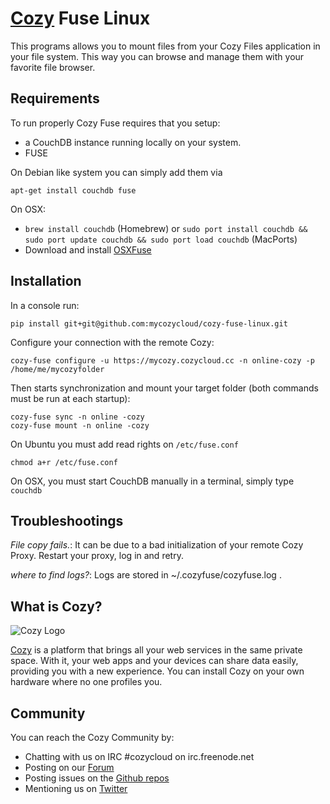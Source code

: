 # [Cozy](http://cozy.io) Fuse Linux

This programs allows you to mount files from your Cozy Files application in
your file system. This way you can browse and manage them with your favorite
file browser.


## Requirements

To run properly Cozy Fuse requires that you setup:

* a CouchDB instance running locally on your system.
* FUSE

On Debian like system you can simply add them via

    apt-get install couchdb fuse

On OSX:
* `brew install couchdb` (Homebrew) or `sudo port install couchdb && sudo port update couchdb && sudo port load couchdb` (MacPorts)
* Download and install [OSXFuse](http://osxfuse.github.io/)

## Installation

In a console run:

    pip install git+git@github.com:mycozycloud/cozy-fuse-linux.git


Configure your connection with the remote Cozy:

    cozy-fuse configure -u https://mycozy.cozycloud.cc -n online-cozy -p /home/me/mycozyfolder

Then starts synchronization and mount your target folder (both commands must
be run at each startup):

    cozy-fuse sync -n online -cozy
    cozy-fuse mount -n online -cozy

On Ubuntu you must add read rights on `/etc/fuse.conf`

    chmod a+r /etc/fuse.conf

On OSX, you must start CouchDB manually in a terminal, simply type `couchdb`


## Troubleshootings

*File copy fails.*: It can be due to a bad initialization of your remote Cozy
Proxy. Restart your proxy, log in and retry.

*where to find logs?*: Logs are stored in ~/.cozyfuse/cozyfuse.log .

## What is Cozy?

![Cozy
Logo](https://raw.github.com/mycozycloud/cozy-setup/gh-pages/assets/images/happycloud.png)

[Cozy](http://cozy.io) is a platform that brings all your web services in the
same private space.  With it, your web apps and your devices can share data
easily, providing you
with a new experience. You can install Cozy on your own hardware where no one
profiles you.

## Community

You can reach the Cozy Community by:

* Chatting with us on IRC #cozycloud on irc.freenode.net
* Posting on our
  [Forum](https://groups.google.com/forum/?fromgroups#!forum/cozy-cloud)
* Posting issues on the [Github repos](https://github.com/mycozycloud/)
* Mentioning us on [Twitter](http://twitter.com/mycozycloud)

